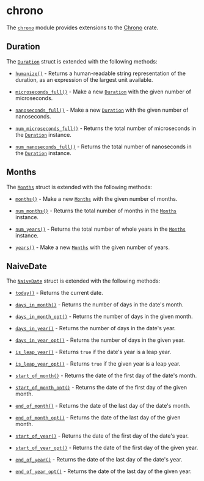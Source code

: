 # chrono

[`Duration`]: https://docs.rs/chrono/latest/chrono/struct.Duration.html
[`Months`]:   https://docs.rs/chrono/latest/chrono/struct.Months.html

The [`chrono`](https://docs.rs/rubedo/latest/rubedo/chrono/index.html) module
provides extensions to the [Chrono](https://crates.io/crates/chrono) crate.


## Duration

The [`Duration`][] struct is extended with the following methods:

  - [`humanize()`](https://docs.rs/rubedo/latest/rubedo/chrono/trait.DurationExt.html#tymethod.humanize) -
    Returns a human-readable string representation of the duration, as an
    expression of the largest unit available.

  - [`microseconds_full()`](https://docs.rs/rubedo/latest/rubedo/chrono/trait.DurationExt.html#tymethod.microseconds_full) -
    Make a new [`Duration`][] with the given number of microseconds.

  - [`nanoseconds_full()`](https://docs.rs/rubedo/latest/rubedo/chrono/trait.DurationExt.html#tymethod.nanoseconds_full) -
    Make a new [`Duration`][] with the given number of nanoseconds.

  - [`num_microseconds_full()`](https://docs.rs/rubedo/latest/rubedo/chrono/trait.DurationExt.html#tymethod.num_microseconds_full) -
    Returns the total number of microseconds in the [`Duration`][] instance.

  - [`num_nanoseconds_full()`](https://docs.rs/rubedo/latest/rubedo/chrono/trait.DurationExt.html#tymethod.num_nanoseconds_full) -
    Returns the total number of nanoseconds in the [`Duration`][] instance.


## Months

The [`Months`][] struct is extended with the following methods:

  - [`months()`](https://docs.rs/rubedo/latest/rubedo/chrono/trait.MonthsExt.html#tymethod.months) -
    Make a new [`Months`][] with the given number of months.

  - [`num_months()`](https://docs.rs/rubedo/latest/rubedo/chrono/trait.DurationExt.html#tymethod.num_months) -
    Returns the total number of months in the [`Months`][] instance.

  - [`num_years()`](https://docs.rs/rubedo/latest/rubedo/chrono/trait.DurationExt.html#tymethod.num_years) -
    Returns the total number of whole years in the [`Months`][] instance.

  - [`years()`](https://docs.rs/rubedo/latest/rubedo/chrono/trait.MonthsExt.html#tymethod.years) -
    Make a new [`Months`][] with the given number of years.


## NaiveDate

The [`NaiveDate`](https://docs.rs/chrono/latest/chrono/naive/struct.NaiveDate.html)
struct is extended with the following methods:

  - [`today()`](https://docs.rs/rubedo/latest/rubedo/chrono/trait.NaiveDateExt.html#tymethod.today) -
    Returns the current date.

  - [`days_in_month()`](https://docs.rs/rubedo/latest/rubedo/chrono/trait.NaiveDateExt.html#tymethod.days_in_month) -
    Returns the number of days in the date's month.

  - [`days_in_month_opt()`](https://docs.rs/rubedo/latest/rubedo/chrono/trait.NaiveDateExt.html#tymethod.days_in_month_opt) -
    Returns the number of days in the given month.

  - [`days_in_year()`](https://docs.rs/rubedo/latest/rubedo/chrono/trait.NaiveDateExt.html#tymethod.days_in_year) -
    Returns the number of days in the date's year.

  - [`days_in_year_opt()`](https://docs.rs/rubedo/latest/rubedo/chrono/trait.NaiveDateExt.html#tymethod.days_in_year_opt) -
    Returns the number of days in the given year.

  - [`is_leap_year()`](https://docs.rs/rubedo/latest/rubedo/chrono/trait.NaiveDateExt.html#tymethod.is_leap_year) -
    Returns `true` if the date's year is a leap year.

  - [`is_leap_year_opt()`](https://docs.rs/rubedo/latest/rubedo/chrono/trait.NaiveDateExt.html#tymethod.is_leap_year_opt) -
    Returns `true` if the given year is a leap year.

  - [`start_of_month()`](https://docs.rs/rubedo/latest/rubedo/chrono/trait.NaiveDateExt.html#tymethod.start_of_month) -
    Returns the date of the first day of the date's month.

  - [`start_of_month_opt()`](https://docs.rs/rubedo/latest/rubedo/chrono/trait.NaiveDateExt.html#tymethod.start_of_month_opt) -
    Returns the date of the first day of the given month.

  - [`end_of_month()`](https://docs.rs/rubedo/latest/rubedo/chrono/trait.NaiveDateExt.html#tymethod.end_of_month) -
    Returns the date of the last day of the date's month.

  - [`end_of_month_opt()`](https://docs.rs/rubedo/latest/rubedo/chrono/trait.NaiveDateExt.html#tymethod.end_of_month_opt) -
    Returns the date of the last day of the given month.

  - [`start_of_year()`](https://docs.rs/rubedo/latest/rubedo/chrono/trait.NaiveDateExt.html#tymethod.start_of_year) -
    Returns the date of the first day of the date's year.

  - [`start_of_year_opt()`](https://docs.rs/rubedo/latest/rubedo/chrono/trait.NaiveDateExt.html#tymethod.start_of_year_opt) -
    Returns the date of the first day of the given year.

  - [`end_of_year()`](https://docs.rs/rubedo/latest/rubedo/chrono/trait.NaiveDateExt.html#tymethod.end_of_year) -
    Returns the date of the last day of the date's year.

  - [`end_of_year_opt()`](https://docs.rs/rubedo/latest/rubedo/chrono/trait.NaiveDateExt.html#tymethod.end_of_year_opt) -
    Returns the date of the last day of the given year.


